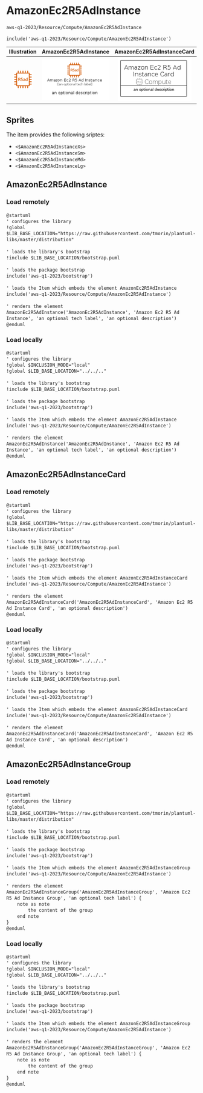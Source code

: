 # AmazonEc2R5AdInstance


```text
aws-q1-2023/Resource/Compute/AmazonEc2R5AdInstance
```

```text
include('aws-q1-2023/Resource/Compute/AmazonEc2R5AdInstance')
```



| Illustration | AmazonEc2R5AdInstance | AmazonEc2R5AdInstanceCard | AmazonEc2R5AdInstanceGroup |
| :---: | :---: | :---: | :---: |
| ![illustration for Illustration](../../../aws-q1-2023/Resource/Compute/AmazonEc2R5AdInstance.png) | ![illustration for AmazonEc2R5AdInstance](../../../aws-q1-2023/Resource/Compute/AmazonEc2R5AdInstance.Local.png) | ![illustration for AmazonEc2R5AdInstanceCard](../../../aws-q1-2023/Resource/Compute/AmazonEc2R5AdInstanceCard.Local.png) | ![illustration for AmazonEc2R5AdInstanceGroup](../../../aws-q1-2023/Resource/Compute/AmazonEc2R5AdInstanceGroup.Local.png) |



## Sprites
The item provides the following sriptes:

- `<$AmazonEc2R5AdInstanceXs>`
- `<$AmazonEc2R5AdInstanceSm>`
- `<$AmazonEc2R5AdInstanceMd>`
- `<$AmazonEc2R5AdInstanceLg>`





## AmazonEc2R5AdInstance

### Load remotely
```plantuml
@startuml
' configures the library
!global $LIB_BASE_LOCATION="https://raw.githubusercontent.com/tmorin/plantuml-libs/master/distribution"

' loads the library's bootstrap
!include $LIB_BASE_LOCATION/bootstrap.puml

' loads the package bootstrap
include('aws-q1-2023/bootstrap')

' loads the Item which embeds the element AmazonEc2R5AdInstance
include('aws-q1-2023/Resource/Compute/AmazonEc2R5AdInstance')

' renders the element
AmazonEc2R5AdInstance('AmazonEc2R5AdInstance', 'Amazon Ec2 R5 Ad Instance', 'an optional tech label', 'an optional description')
@enduml
```

### Load locally
```plantuml
@startuml
' configures the library
!global $INCLUSION_MODE="local"
!global $LIB_BASE_LOCATION="../../.."

' loads the library's bootstrap
!include $LIB_BASE_LOCATION/bootstrap.puml

' loads the package bootstrap
include('aws-q1-2023/bootstrap')

' loads the Item which embeds the element AmazonEc2R5AdInstance
include('aws-q1-2023/Resource/Compute/AmazonEc2R5AdInstance')

' renders the element
AmazonEc2R5AdInstance('AmazonEc2R5AdInstance', 'Amazon Ec2 R5 Ad Instance', 'an optional tech label', 'an optional description')
@enduml
```

## AmazonEc2R5AdInstanceCard

### Load remotely
```plantuml
@startuml
' configures the library
!global $LIB_BASE_LOCATION="https://raw.githubusercontent.com/tmorin/plantuml-libs/master/distribution"

' loads the library's bootstrap
!include $LIB_BASE_LOCATION/bootstrap.puml

' loads the package bootstrap
include('aws-q1-2023/bootstrap')

' loads the Item which embeds the element AmazonEc2R5AdInstanceCard
include('aws-q1-2023/Resource/Compute/AmazonEc2R5AdInstance')

' renders the element
AmazonEc2R5AdInstanceCard('AmazonEc2R5AdInstanceCard', 'Amazon Ec2 R5 Ad Instance Card', 'an optional description')
@enduml
```

### Load locally
```plantuml
@startuml
' configures the library
!global $INCLUSION_MODE="local"
!global $LIB_BASE_LOCATION="../../.."

' loads the library's bootstrap
!include $LIB_BASE_LOCATION/bootstrap.puml

' loads the package bootstrap
include('aws-q1-2023/bootstrap')

' loads the Item which embeds the element AmazonEc2R5AdInstanceCard
include('aws-q1-2023/Resource/Compute/AmazonEc2R5AdInstance')

' renders the element
AmazonEc2R5AdInstanceCard('AmazonEc2R5AdInstanceCard', 'Amazon Ec2 R5 Ad Instance Card', 'an optional description')
@enduml
```

## AmazonEc2R5AdInstanceGroup

### Load remotely
```plantuml
@startuml
' configures the library
!global $LIB_BASE_LOCATION="https://raw.githubusercontent.com/tmorin/plantuml-libs/master/distribution"

' loads the library's bootstrap
!include $LIB_BASE_LOCATION/bootstrap.puml

' loads the package bootstrap
include('aws-q1-2023/bootstrap')

' loads the Item which embeds the element AmazonEc2R5AdInstanceGroup
include('aws-q1-2023/Resource/Compute/AmazonEc2R5AdInstance')

' renders the element
AmazonEc2R5AdInstanceGroup('AmazonEc2R5AdInstanceGroup', 'Amazon Ec2 R5 Ad Instance Group', 'an optional tech label') {
    note as note
        the content of the group
    end note
}
@enduml
```

### Load locally
```plantuml
@startuml
' configures the library
!global $INCLUSION_MODE="local"
!global $LIB_BASE_LOCATION="../../.."

' loads the library's bootstrap
!include $LIB_BASE_LOCATION/bootstrap.puml

' loads the package bootstrap
include('aws-q1-2023/bootstrap')

' loads the Item which embeds the element AmazonEc2R5AdInstanceGroup
include('aws-q1-2023/Resource/Compute/AmazonEc2R5AdInstance')

' renders the element
AmazonEc2R5AdInstanceGroup('AmazonEc2R5AdInstanceGroup', 'Amazon Ec2 R5 Ad Instance Group', 'an optional tech label') {
    note as note
        the content of the group
    end note
}
@enduml
```

